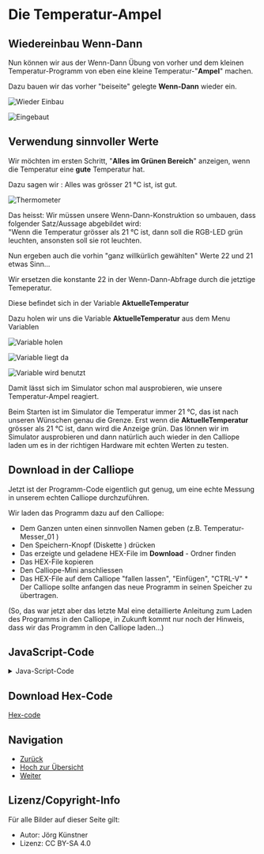 # Die Temperatur-Ampel


## Wiedereinbau Wenn-Dann


Nun können wir aus der Wenn-Dann Übung von vorher und dem kleinen Temperatur-Programm von eben eine kleine Temperatur-"__Ampel__" machen.

Dazu bauen wir das vorher "beiseite" gelegte __Wenn-Dann__ wieder ein.

![ Wieder Einbau ](./pics/00_WiederEinbau.png)

![ Eingebaut ](./pics/01_Eingebaut.png)


## Verwendung sinnvoller Werte


 
 Wir möchten im ersten Schritt, "__Alles im Grünen Bereich__" anzeigen, wenn die Temperatur eine __gute__ Temperatur hat.
 
 Dazu sagen wir : Alles was grösser 21 °C ist, ist gut. 

![ Thermometer ](./pics/thermometer1.png)



Das heisst: Wir müssen unsere Wenn-Dann-Konstruktion so umbauen, dass folgender Satz/Aussage abgebildet wird:  
"Wenn die Temperatur grösser als 21 °C ist, dann soll die RGB-LED grün leuchten, ansonsten soll sie rot leuchten. 

Nun ergeben auch die vorhin "ganz willkürlich gewählten" Werte 22 und 21 etwas Sinn...

Wir ersetzen die konstante 22 in der Wenn-Dann-Abfrage durch die jetztige Temeperatur.

Diese befindet sich in der Variable __AktuelleTemperatur__

Dazu holen wir uns die Variable __AktuelleTemperatur__ aus dem Menu Variablen

![Variable holen ](./pics/02_VariableHolen.png)

![Variable liegt da ](./pics/03_VariableArbeitsbereich.png)


![Variable wird benutzt](./pics/04_VariableVerwendet.png)

Damit lässt sich im Simulator schon mal ausprobieren, wie unsere Temperatur-Ampel reagiert.

Beim Starten ist im Simulator die Temperatur immer 21 °C, das ist nach unseren Wünschen genau die Grenze. 
Erst wenn die __AktuelleTemperatur__ grösser als 21 °C ist, dann wird die Anzeige grün.
Das lönnen wir im Simulator ausprobieren und dann natürlich auch wieder in den Calliope laden um es in der richtigen Hardware mit echten Werten zu testen.



## Download in der Calliope

Jetzt ist der Programm-Code eigentlich gut genug, um eine echte Messung in unserem echten Calliope durchzuführen.

Wir laden das Programm dazu auf den Calliope:

* Dem Ganzen unten einen sinnvollen Namen geben (z.B. Temperatur-Messer_01 )
* Den Speichern-Knopf (Diskette ) drücken
* Das erzeigte und geladene HEX-File im __Download__ - Ordner finden
* Das HEX-File kopieren 
* Den Calliope-Mini anschliessen
* Das HEX-File auf dem Calliope "fallen lassen", "Einfügen", "CTRL-V" * Der Calliope sollte anfangen das neue Programm in seinen Speicher zu übertragen.

(So, das war jetzt aber das letzte Mal eine detaillierte Anleitung zum Laden des Programms in den Calliope, in Zukunft kommt nur noch der Hinweis, dass wir das Programm in den Calliope laden...)

## JavaScript-Code

<details>
 <summary>Java-Script-Code</summary>

```js
let AktuelleTemperatur = 0
basic.forever(() => {
    AktuelleTemperatur = input.temperature()
    basic.showNumber(AktuelleTemperatur)
    basic.pause(500)
    basic.showLeds(`
        # . . # #
        . . # . .
        . . # . .
        . . # . .
        . . . # #
        `)
    basic.pause(500)
    basic.clearScreen()
    basic.pause(500)
    if (AktuelleTemperatur > 21) {
        basic.setLedColor(Colors.Green)
    } else {
        basic.setLedColor(Colors.Red)
    }
})

```
</details>

## Download Hex-Code

[Hex-code](code/mini-TemperaturMesser02.hex)


## Navigation


* [Zurück](../03_03_TemperaturSensor/README.md)  
* [Hoch zur Übersicht](../README.md)  
* [Weiter](../03_05_TemperaturAmpelBesser/README.md)  



## Lizenz/Copyright-Info
Für alle Bilder auf dieser Seite gilt:

*  Autor: Jörg Künstner
* Lizenz: CC BY-SA 4.0

